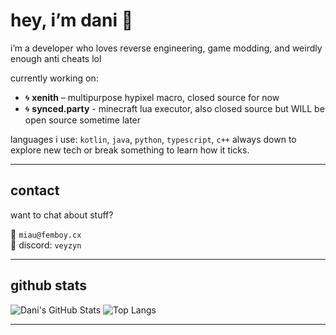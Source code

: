 # hey, i’m dani 👋

i’m a developer who loves reverse engineering, game modding, and weirdly enough anti cheats lol

currently working on:
- 🌀 **xenith** – multipurpose hypixel macro, closed source for now
- 🌀 **synced.party** - minecraft lua executor, also closed source but WILL be open source sometime later

languages i use: `kotlin`, `java`, `python`, `typescript`, `c++`
always down to explore new tech or break something to learn how it ticks.

---

## contact

want to chat about stuff?

📧 `miau@femboy.cx`  
💬 discord: `veyzyn`

---

## github stats

![Dani's GitHub Stats](https://github-readme-stats.vercel.app/api?username=crabmiau&show_icons=true&theme=rose_pine&hide_title=true)
![Top Langs](https://github-readme-stats.vercel.app/api/top-langs/?username=crabmiau&layout=compact&theme=rose_pine)

---
